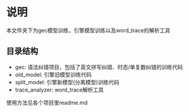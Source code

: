
说明
==============  
本文件夹下为gec模型训练，引擎模型训练以及word_trace的解析工具 


目录结构
-------------
* gec:  语法纠错项目，包括了英文拼写纠错、时态/单复数纠错的训练代码
* old_model:  引擎旧模型训练代码
* split_model:  引擎新模型(分离模型)训练代码
* trace_analyzer:  word_trace解析工具

使用方法见各个项目里readme.md




    


